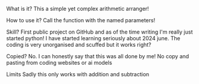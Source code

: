 What is it?
This a simple yet complex arithmetic arranger!

How to use it?
Call the function with the named parameters!

Skill?
First public project on GitHub and as of the time writing I'm really just started python!
I have started learning seriously about 2024 june.
The coding is very unorganised and scuffed but it works right?

Copied?
No. I can honestly say that this was all done by me! No copy and pasting from coding websites or ai models

Limits
Sadly this only works with addition and subtraction
